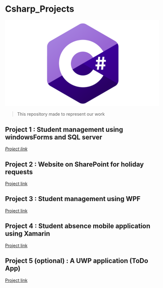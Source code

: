 # Csharp_Projects

![C-Sharp](C-Sharp.png)
>This repository made to represent our work

## Project 1 : **Student management using windowsForms and SQL server**

<a href="https://github.com/TazribineHassan/GestionDesEtudiants" target="_blank">*Project link*</a>

## Project 2 : **Website on SharePoint for holiday requests**

<a href="https://univcadiayyad.sharepoint.com/sites/ENSASEspacedepersonnels" target="_blank">Project link</a>

## Project 3 : **Student management using WPF**

<a href="https://github.com/saadrds/StudentManagerWPF" target="_blank">Project link</a>

## Project 4 : **Student absence mobile application using Xamarin**

<a href="https://github.com/zirax007/XamarinProjetct" target="_blank">Project link</a>

## Project 5 (optional) : **A UWP application (ToDo App)**

<a href="https://github.com/17Pixelz/ToDo-UWP" target="_blank">Project link</a>

